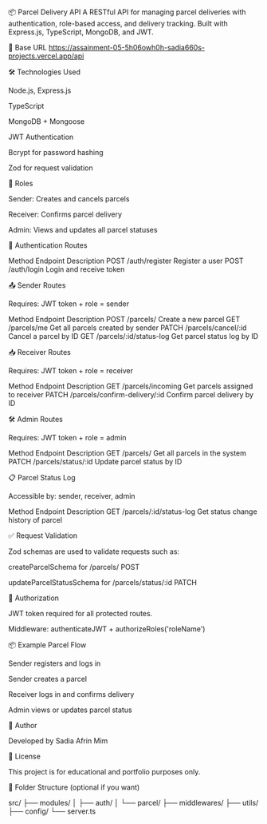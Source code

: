 📦 Parcel Delivery API
A RESTful API for managing parcel deliveries with authentication, role-based access, and delivery tracking. Built with Express.js, TypeScript, MongoDB, and JWT.

🔗 Base URL
https://assainment-05-5h06owh0h-sadia660s-projects.vercel.app/api

🛠 Technologies Used

Node.js, Express.js

TypeScript

MongoDB + Mongoose

JWT Authentication

Bcrypt for password hashing

Zod for request validation

🧪 Roles

Sender: Creates and cancels parcels

Receiver: Confirms parcel delivery

Admin: Views and updates all parcel statuses

🔐 Authentication Routes

Method	Endpoint	Description
POST	/auth/register	Register a user
POST	/auth/login	Login and receive token

📤 Sender Routes

Requires: JWT token + role = sender

Method	Endpoint	Description
POST	/parcels/	Create a new parcel
GET	/parcels/me	Get all parcels created by sender
PATCH	/parcels/cancel/:id	Cancel a parcel by ID
GET	/parcels/:id/status-log	Get parcel status log by ID

📥 Receiver Routes

Requires: JWT token + role = receiver

Method	Endpoint	Description
GET	/parcels/incoming	Get parcels assigned to receiver
PATCH	/parcels/confirm-delivery/:id	Confirm parcel delivery by ID

🛠 Admin Routes

Requires: JWT token + role = admin

Method	Endpoint	Description
GET	/parcels/	Get all parcels in the system
PATCH	/parcels/status/:id	Update parcel status by ID

📋 Parcel Status Log

Accessible by: sender, receiver, admin

Method	Endpoint	Description
GET	/parcels/:id/status-log	Get status change history of parcel

✅ Request Validation

Zod schemas are used to validate requests such as:

createParcelSchema for /parcels/ POST

updateParcelStatusSchema for /parcels/status/:id PATCH

🔐 Authorization

JWT token required for all protected routes.

Middleware: authenticateJWT + authorizeRoles('roleName')

📦 Example Parcel Flow

Sender registers and logs in

Sender creates a parcel

Receiver logs in and confirms delivery

Admin views or updates parcel status

📄 Author

Developed by Sadia Afrin Mim

📝 License

This project is for educational and portfolio purposes only.

📁 Folder Structure (optional if you want)

src/
├── modules/
│ ├── auth/
│ └── parcel/
├── middlewares/
├── utils/
├── config/
└── server.ts